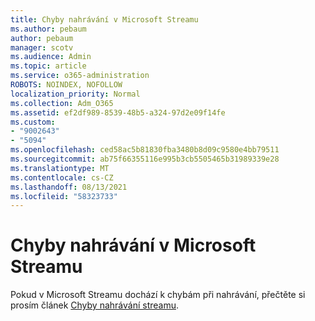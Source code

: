 ```yaml
---
title: Chyby nahrávání v Microsoft Streamu
ms.author: pebaum
author: pebaum
manager: scotv
ms.audience: Admin
ms.topic: article
ms.service: o365-administration
ROBOTS: NOINDEX, NOFOLLOW
localization_priority: Normal
ms.collection: Adm_O365
ms.assetid: ef2df989-8539-48b5-a324-97d2e09f14fe
ms.custom:
- "9002643"
- "5094"
ms.openlocfilehash: ced58ac5b81830fba3480b8d09c9580e4bb79511
ms.sourcegitcommit: ab75f66355116e995b3cb5505465b31989339e28
ms.translationtype: MT
ms.contentlocale: cs-CZ
ms.lasthandoff: 08/13/2021
ms.locfileid: "58323733"
---
```

# <a name="microsoft-stream-upload-errors"></a>Chyby nahrávání v Microsoft Streamu

Pokud v Microsoft Streamu dochází k chybám při nahrávání, přečtěte si prosím článek [Chyby nahrávání streamu](https://docs.microsoft.com/stream/portal-understanding-upload-errors).
